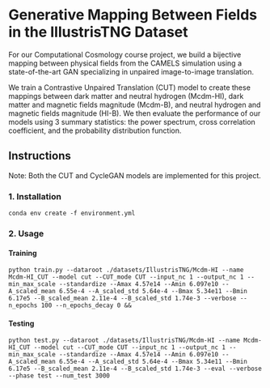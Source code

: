 # Generative Mapping Between Fields in the IllustrisTNG Dataset

For our Computational Cosmology course project, we build a bijective mapping between physical fields from the CAMELS simulation using a state-of-the-art GAN specializing in unpaired image-to-image translation.

We train a Contrastive Unpaired Translation (CUT) model to create these mappings between dark matter and neutral hydrogen (Mcdm-HI), dark matter and magnetic fields magnitude (Mcdm-B), and neutral hydrogen and magnetic fields magnitude (HI-B). We then evaluate the performance of our models using 3 summary statistics: the power spectrum, cross correlation coefficient, and the probability distribution function.

## Instructions
Note: Both the CUT and CycleGAN models are implemented for this project.
### 1. Installation
``` conda env create -f environment.yml ```

### 2. Usage
#### Training
``` python train.py --dataroot ./datasets/IllustrisTNG/Mcdm-HI --name Mcdm-HI_CUT --model cut --CUT_mode CUT --input_nc 1 --output_nc 1 --min_max_scale --standardize --Amax 4.57e14 --Amin 6.097e10 --A_scaled_mean 6.55e-4 --A_scaled_std 5.64e-4 --Bmax 5.34e11 --Bmin 6.17e5 --B_scaled_mean 2.11e-4 --B_scaled_std 1.74e-3 --verbose --n_epochs 100 --n_epochs_decay 0 && ```

#### Testing
``` python test.py --dataroot ./datasets/IllustrisTNG/Mcdm-HI --name Mcdm-HI_CUT --model cut --CUT_mode CUT --input_nc 1 --output_nc 1 --min_max_scale --standardize --Amax 4.57e14 --Amin 6.097e10 --A_scaled_mean 6.55e-4 --A_scaled_std 5.64e-4 --Bmax 5.34e11 --Bmin 6.17e5 --B_scaled_mean 2.11e-4 --B_scaled_std 1.74e-3 --eval --verbose --phase test --num_test 3000 ```